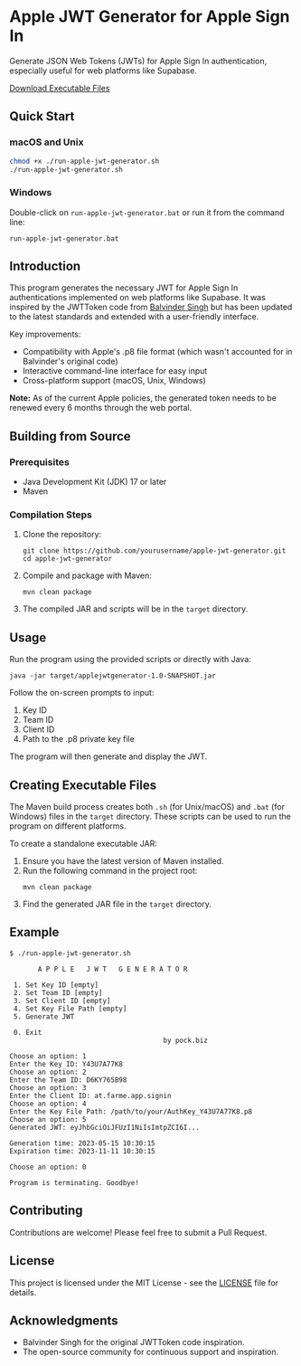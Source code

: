 # Apple JWT Generator for Apple Sign In

Generate JSON Web Tokens (JWTs) for Apple Sign In authentication, especially useful for web platforms like Supabase.

[Download Executable Files](https://github.com/yourusername/apple-jwt-generator/releases/latest)

## Quick Start

### macOS and Unix
```bash
chmod +x ./run-apple-jwt-generator.sh
./run-apple-jwt-generator.sh
```

### Windows
Double-click on `run-apple-jwt-generator.bat` or run it from the command line:
```
run-apple-jwt-generator.bat
```

## Introduction

This program generates the necessary JWT for Apple Sign In authentications implemented on web platforms like Supabase. It was inspired by the JWTToken code from [Balvinder Singh](https://gist.github.com/balvinder294) but has been updated to the latest standards and extended with a user-friendly interface.

Key improvements:
- Compatibility with Apple's .p8 file format (which wasn't accounted for in Balvinder's original code)
- Interactive command-line interface for easy input
- Cross-platform support (macOS, Unix, Windows)

**Note:** As of the current Apple policies, the generated token needs to be renewed every 6 months through the web portal.

## Building from Source

### Prerequisites
- Java Development Kit (JDK) 17 or later
- Maven

### Compilation Steps
1. Clone the repository:
   ```
   git clone https://github.com/yourusername/apple-jwt-generator.git
   cd apple-jwt-generator
   ```

2. Compile and package with Maven:
   ```
   mvn clean package
   ```

3. The compiled JAR and scripts will be in the `target` directory.

## Usage

Run the program using the provided scripts or directly with Java:

```
java -jar target/applejwtgenerator-1.0-SNAPSHOT.jar
```

Follow the on-screen prompts to input:
1. Key ID
2. Team ID
3. Client ID
4. Path to the .p8 private key file

The program will then generate and display the JWT.

## Creating Executable Files

The Maven build process creates both `.sh` (for Unix/macOS) and `.bat` (for Windows) files in the `target` directory. These scripts can be used to run the program on different platforms.

To create a standalone executable JAR:

1. Ensure you have the latest version of Maven installed.
2. Run the following command in the project root:
   ```
   mvn clean package
   ```
3. Find the generated JAR file in the `target` directory.

## Example

```
$ ./run-apple-jwt-generator.sh

       A P P L E   J W T   G E N E R A T O R      

 1. Set Key ID [empty]
 2. Set Team ID [empty]
 3. Set Client ID [empty]
 4. Set Key File Path [empty]
 5. Generate JWT

 0. Exit
                                      by pock.biz 

Choose an option: 1
Enter the Key ID: Y43U7A77K8
Choose an option: 2
Enter the Team ID: D6KY765B98
Choose an option: 3
Enter the Client ID: at.farme.app.signin
Choose an option: 4
Enter the Key File Path: /path/to/your/AuthKey_Y43U7A77K8.p8
Choose an option: 5
Generated JWT: eyJhbGciOiJFUzI1NiIsImtpZCI6I...

Generation time: 2023-05-15 10:30:15
Expiration time: 2023-11-11 10:30:15

Choose an option: 0

Program is terminating. Goodbye!
```

## Contributing

Contributions are welcome! Please feel free to submit a Pull Request.

## License

This project is licensed under the MIT License - see the [LICENSE](LICENSE) file for details.

## Acknowledgments

- Balvinder Singh for the original JWTToken code inspiration.
- The open-source community for continuous support and inspiration.
